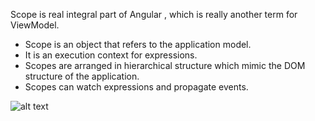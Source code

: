 Scope is  real integral part of Angular , which is really another term for  ViewModel.

* Scope is an object that refers to the application model.
* It is an execution context for expressions. 
* Scopes are arranged in hierarchical structure which mimic the DOM structure of the application.
* Scopes can watch expressions and propagate events.

![alt text](http://csharpcorner.mindcrackerinc.netdna-cdn.com/UploadFile/dev4634/scope-in-angular-js-for-begineers/Images/scope1.jpg "MVC")


